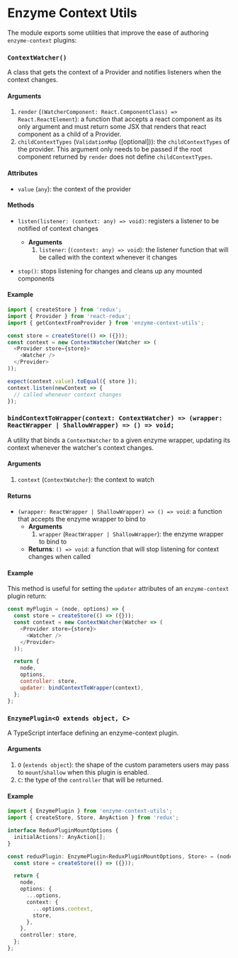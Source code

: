# Enzyme Context Utils

The module exports some utilities that improve the ease of authoring `enzyme-context` plugins:

### `ContextWatcher()`

A class that gets the context of a Provider and notifies listeners when the context changes.

#### Arguments

1. `render` (`(WatcherComponent: React.ComponentClass) => React.ReactElement`): a function that accepts a react component as its only argument and must return some JSX that renders that react component as a child of a Provider.
2. `childContextTypes` (`ValidationMap` ([optional])): the `childContextTypes` of the provider. This argument only needs to be passed if the root component returned by `render` does not define `childContextTypes`.

#### Attributes

- `value` (`any`): the context of the provider

#### Methods

- `listen(listener: (context: any) => void)`: registers a listener to be notified of context changes

  - **Arguments**
    1. `listener`: (`(context: any) => void`): the listener function that will be called with the context whenever it changes

- `stop()`: stops listening for changes and cleans up any mounted components

#### Example

```javascript
import { createStore } from 'redux';
import { Provider } from 'react-redux';
import { getContextFromProvider } from 'enzyme-context-utils';

const store = createStore(() => ({}));
const context = new ContextWatcher(Watcher => (
  <Provider store={store}>
    <Watcher />
  </Provider>
));

expect(context.value).toEqual({ store });
context.listen(newContext => {
  // called whenever context changes
});
```

### `bindContextToWrapper(context: ContextWatcher) => (wrapper: ReactWrapper | ShallowWrapper) => () => void;`

A utility that binds a `ContextWatcher` to a given enzyme wrapper, updating its context whenever the watcher's context changes.

#### Arguments

1. `context` (`ContextWatcher`): the context to watch

#### Returns

- `(wrapper: ReactWrapper | ShallowWrapper) => () => void`: a function that accepts the enzyme wrapper to bind to
  - **Arguments**
    1. `wrapper` (`ReactWrapper | ShallowWrapper`): the enzyme wrapper to bind to
  - **Returns**: `() => void`: a function that will stop listening for context changes when called

#### Example

This method is useful for setting the `updater` attributes of an `enzyme-context` plugin return:

```javascript
const myPlugin = (node, options) => {
  const store = createStore(() => ({}));
  const context = new ContextWatcher(Watcher => (
    <Provider store={store}>
      <Watcher />
    </Provider>
  ));

  return {
    node,
    options,
    controller: store,
    updater: bindContextToWrapper(context),
  };
};
```

### `EnzymePlugin<O extends object, C>`

A TypeScript interface defining an enzyme-context plugin.

#### Arguments

1. `O` (`extends object`): the shape of the custom parameters users may pass to `mount`/`shallow` when this plugin is enabled.
2. `C`: the type of the `controller` that will be returned.

#### Example

```typescript
import { EnzymePlugin } from 'enzyme-context-utils';
import { createStore, Store, AnyAction } from 'redux';

interface ReduxPluginMountOptions {
  initialActions?: AnyAction[];
}

const reduxPlugin: EnzymePlugin<ReduxPluginMountOptions, Store> = (node, options) => {
  const store = createStore(() => ({}));

  return {
    node,
    options: {
      ...options,
      context: {
        ...options.context,
        store,
      },
    },
    controller: store,
  };
};
```
